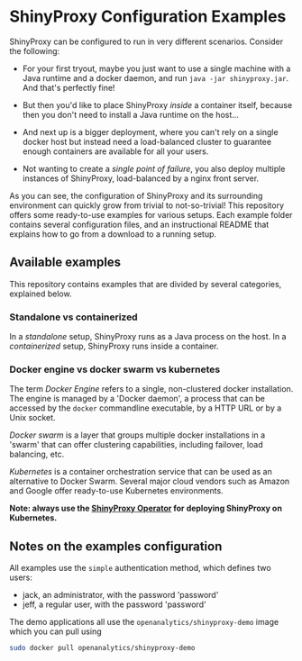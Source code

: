 # ShinyProxy Configuration Examples

ShinyProxy can be configured to run in very different scenarios. Consider the following:

- For your first tryout, maybe you just want to use a single machine with a Java runtime and a docker daemon, and run `java -jar shinyproxy.jar`. And that's perfectly fine!

- But then you'd like to place ShinyProxy *inside* a container itself, because then you don't need to install a Java runtime on the host...

- And next up is a bigger deployment, where you can't rely on a single docker host but instead need a load-balanced cluster to guarantee enough containers are available for all your users.

- Not wanting to create a *single point of failure*, you also deploy multiple instances of ShinyProxy, load-balanced by a nginx front server.

As you can see, the configuration of ShinyProxy and its surrounding environment can quickly grow from trivial to not-so-trivial!
This repository offers some ready-to-use examples for various setups. Each example folder contains several configuration files, and an instructional README that explains how to go from a download to a running setup.

## Available examples

This repository contains examples that are divided by several categories, explained below.

### Standalone vs containerized

In a *standalone* setup, ShinyProxy runs as a Java process on the host. In a *containerized* setup, ShinyProxy runs inside a container.

### Docker engine vs docker swarm vs kubernetes

The term *Docker Engine* refers to a single, non-clustered docker installation. The engine is managed by a 'Docker daemon', a process that can be accessed by the `docker` commandline executable, by a HTTP URL or by a Unix socket.

*Docker swarm* is a layer that groups multiple docker installations in a 'swarm' that can offer clustering capabilities, including failover, load balancing, etc.

*Kubernetes* is a container orchestration service that can be used as an alternative to Docker Swarm. Several major cloud vendors such as Amazon and Google offer ready-to-use Kubernetes environments.

**Note: always use the [ShinyProxy Operator](https://github.com/openanalytics/shinyproxy-operator) for deploying ShinyProxy on Kubernetes.**

## Notes on the examples configuration

All examples use the `simple` authentication method, which defines two users:

- jack, an administrator, with the password 'password'
- jeff, a regular user, with the password 'password'

The demo applications all use the `openanalytics/shinyproxy-demo` image which
you can pull using

```bash
sudo docker pull openanalytics/shinyproxy-demo
```
